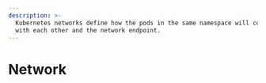 ```yaml
---
description: >-
  Kubernetes networks define how the pods in the same namespace will communicate
  with each other and the network endpoint.
---
```


# Network

